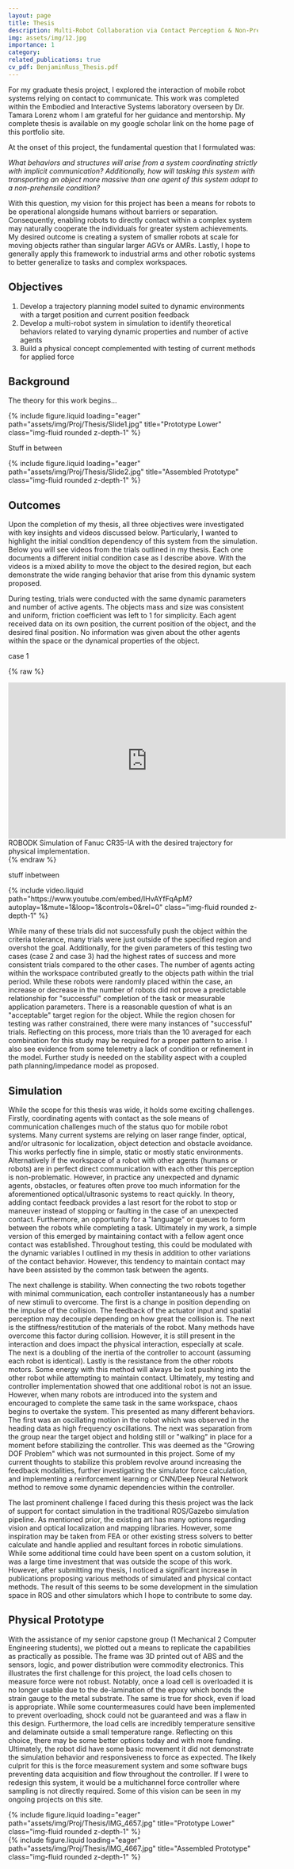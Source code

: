 ```yaml
---
layout: page
title: Thesis
description: Multi-Robot Collaboration via Contact Perception & Non-Prehensile Object Transportation
img: assets/img/12.jpg
importance: 1
category: 
related_publications: true
cv_pdf: BenjaminRuss_Thesis.pdf
---
```

For my graduate thesis project, I explored the interaction of mobile robot systems relying on contact to communicate. This work was completed within the Embodied and Interactive Systems laboratory overseen by Dr. Tamara Lorenz whom I am grateful for her guidance and mentorship. My complete thesis is available on my google scholar link on the home page of this portfolio site.

At the onset of this project, the fundamental question that I formulated was: 

*What behaviors and structures will arise from a system coordinating strictly with implicit communication? Additionally, how will tasking this system with transporting an object more massive than one agent of this system adapt to a non-prehensile condition?*

With this question, my vision for this project has been a means for robots to be operational alongside humans without barriers or separation. Consequently, enabling robots to directly contact within a complex system may naturally cooperate the individuals for greater system achievements. My desired outcome is creating a system of smaller robots at scale for moving objects rather than singular larger AGVs or AMRs. Lastly, I hope to generally apply this framework to industrial arms and other robotic systems to better generalize to tasks and complex workspaces.
## **Objectives**

1. Develop a trajectory planning model suited to dynamic environments with a target position and current position feedback
2. Develop a multi-robot system in simulation to identify theoretical behaviors related to varying dynamic properties and number of active agents
3. Build a physical concept complemented with testing of current methods for applied force

## **Background**
The theory for this work begins...

<div class="row">
    <div class="col-sm mt-3 mt-md-0">
        {% include figure.liquid loading="eager" path="assets/img/Proj/Thesis/Slide1.jpg" title="Prototype Lower" class="img-fluid rounded z-depth-1" %}
    </div>
</div>

Stuff in between

<div class="row">
    <div class="col-sm mt-3 mt-md-0">
        {% include figure.liquid loading="eager" path="assets/img/Proj/Thesis/Slide2.jpg" title="Assembled Prototype" class="img-fluid rounded z-depth-1" %}
    </div>
</div>

## **Outcomes**
Upon the completion of my thesis, all three objectives were investigated with key insights and videos discussed below. Particularly, I wanted to highlight the initial condition dependency of this system from the simulation. Below you will see videos from the trials outlined in my thesis. Each one documents a different initial condition case as I describe above. With the videos is a mixed ability to move the object to the desired region, but each demonstrate the wide ranging behavior that arise from this dynamic system proposed. 

During testing, trials were conducted with the same dynamic parameters and number of active agents. The objects mass and size was consistent and uniform, friction coefficient was left to 1 for simplicity. Each agent received data on its own position, the current position of the object, and the desired final position. No information was given about the other agents within the space or the dynamical properties of the object. 


case 1

{% raw %}
<iframe width="560" height="315"
  src="https://www.youtube.com/embed/IHvAYfFqApM?autoplay=1&mute=1&loop=1&controls=0&rel=0"
  title="Simulation Video"
  frameborder="0"
  allow="accelerometer; autoplay; clipboard-write; encrypted-media; gyroscope; picture-in-picture"
  allowfullscreen>
</iframe>
<div class="caption">
    ROBODK Simulation of Fanuc CR35-IA with the desired trajectory for physical implementation.
</div>
{% endraw %}

stuff inbetween

<div class="row mt-3">
    <div class="col-sm mt-3 mt-md-0">
        {% include video.liquid path="https://www.youtube.com/embed/IHvAYfFqApM?autoplay=1&mute=1&loop=1&controls=0&rel=0" class="img-fluid rounded z-depth-1" %}
    </div>
</div>







While many of these trials did not successfully push the object within the criteria tolerance, many trials were just outside of the specified region and overshot the goal. Additionally, for the given parameters of this testing two cases (case 2 and case 3) had the highest rates of success and more consistent trials compared to the other cases. The number of agents acting within the workspace contributed greatly to the objects path within the trial period. While these robots were randomly placed within the case, an increase or decrease in the number of robots did not prove a predictable relationship for "successful" completion of the task or measurable application parameters. There is a reasonable question of what is an "acceptable" target region for the object. While the region chosen for testing was rather constrained, there were many instances of "successful" trials. Reflecting on this process, more trials than the 10 averaged for each combination for this study may be required for a proper pattern to arise. I also see evidence from some telemetry a lack of condition or refinement in the model. Further study is needed on the stability aspect with a coupled path planning/impedance model as proposed. 

## **Simulation**

While the scope for this thesis was wide, it holds some exciting challenges. Firstly, coordinating agents with contact as the sole means of communication challenges much of the status quo for mobile robot systems. Many current systems are relying on laser range finder, optical, and/or ultrasonic for localization, object detection and obstacle avoidance. This works perfectly fine in simple, static or mostly static environments. Alternatively if the workspace of a robot with other agents (humans or robots) are in perfect direct communication with each other this perception is non-problematic. However, in practice any unexpected and dynamic agents, obstacles, or features often prove too much information for the aforementioned optical/ultrasonic systems to react quickly. In theory, adding contact feedback provides a last resort for the robot to stop or maneuver instead of stopping or faulting in the case of an unexpected contact. Furthermore, an opportunity for a "language" or queues to form between the robots while completing a task. Ultimately in my work, a simple version of this emerged by maintaining contact with a fellow agent once contact was established. Throughout testing, this could be modulated with the dynamic variables I outlined in my thesis in addition to other variations of the contact behavior. However, this tendency to maintain contact may have been assisted by the common task between the agents. 


The next challenge is stability. When connecting the two robots together with minimal communication, each controller instantaneously has a number of new stimuli to overcome. The first is a change in position depending on the impulse of the collision. The feedback of the actuator input and spatial perception may decouple depending on how great the collision is. The next is the stiffness/restitution of the materials of the robot. Many methods have overcome this factor during collision. However, it is still present in the interaction and does impact the physical interaction, especially at scale. The next is a doubling of the inertia of the controller to account (assuming each robot is identical). Lastly is the resistance from the other robots motors. Some energy with this method will always be lost pushing into the other robot while attempting to maintain contact. Ultimately, my testing and controller implementation showed that one additional robot is not an issue. However, when many robots are introduced into the system and encouraged to complete the same task in the same workspace, chaos begins to overtake the system. This presented as many different behaviors. The first was an oscillating motion in the robot which was observed in the heading data as high frequency oscillations. The next was separation from the group near the target object and holding still or "walking" in place for a moment before stabilizing the controller. This was deemed as the "Growing DOF Problem" which was not surmounted in this project. Some of my current thoughts to stabilize this problem revolve around increasing the feedback modalities, further investigating the simulator force calculation, and implementing a reinforcement learning or CNN/Deep Neural Network method to remove some dynamic dependencies within the controller. 


The last prominent challenge I faced during this thesis project was the lack of support for contact simulation in the traditional ROS/Gazebo simulation pipeline. As mentioned prior, the existing art has many options regarding vision and optical localization and mapping libraries. However, some inspiration may be taken from FEA or other existing stress solvers to better calculate and handle applied and resultant forces in robotic simulations. While some additional time could have been spent on a custom solution, it was a large time investment that was outside the scope of this work. However, after submitting my thesis, I noticed a significant increase in publications proposing various methods of simulated and physical contact methods. The result of this seems to be some development in the simulation space in ROS and other simulators which I hope to contribute to some day. 

## **Physical Prototype**

With the assistance of my senior capstone group (1 Mechanical 2 Computer Engineering students), we plotted out a means to replicate the capabilities as practically as possible. The frame was 3D printed out of ABS and the sensors, logic, and power distribution were commodity electronics. This illustrates the first challenge for this project, the load cells chosen to measure force were not robust. Notably, once a load cell is overloaded it is no longer usable due to the de-lamination of the epoxy which bonds the strain gauge to the metal substrate. The same is true for shock, even if load is appropriate. While some countermeasures could have been implemented to prevent overloading, shock could not be guaranteed and was a flaw in this design. Furthermore, the load cells are incredibly temperature sensitive and delaminate outside a small temperature range. Reflecting on this choice, there may be some better options today and with more funding. Ultimately, the robot did have some basic movement it did not demonstrate the simulation behavior and responsiveness to force as expected. The likely culprit for this is the force measurement system and some software bugs preventing data acquisition and flow throughout the controller. If I were to redesign this system, it would be a multichannel force controller where sampling is not directly required. Some of this vision can be seen in my ongoing projects on this site. 

<div class="row">
    <div class="col-sm mt-3 mt-md-0">
        {% include figure.liquid loading="eager" path="assets/img/Proj/Thesis/IMG_4657.jpg" title="Prototype Lower" class="img-fluid rounded z-depth-1" %}
    </div>
    <div class="col-sm mt-3 mt-md-0">
        {% include figure.liquid loading="eager" path="assets/img/Proj/Thesis/IMG_4667.jpg" title="Assembled Prototype" class="img-fluid rounded z-depth-1" %}
    </div>
</div>
